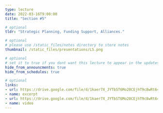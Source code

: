 ```yaml
---
type: lecture
date: 2022-03-16T9:00:00
title: "Section #5"

# optional
tldr: "Strategic Planning, Funding Support, Alliances."

# optional
# please use /static_files/notes directory to store notes
thumbnail: /static_files/presentations/L5.png

# optional
# set it to true if you dont want this lecture to appear in the updates section
hide_from_announcments: true
hide_from_schedules: true

# optional
links:
- url: https://drive.google.com/file/d/1kaer7X_JYTbST6Mo20CEjhT9c8wRt647/view?usp=sharing
- name: excerpt
- url: https://drive.google.com/file/d/1kaer7X_JYTbST6Mo20CEjhT9c8wRt647/view?usp=sharing
- name: video
---
```

<!-- Other additional contents using markdown
**Suggested Readings:**
- [Readings 1](https://google.com)
- [Readings 2](https://google.com) -->
